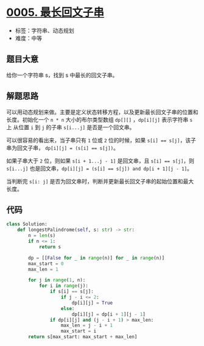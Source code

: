 # [0005. 最长回文子串](https://leetcode.cn/problems/longest-palindromic-substring/)

- 标签：字符串、动态规划
- 难度：中等

## 题目大意

给你一个字符串 s，找到 s 中最长的回文子串。

## 解题思路

可以用动态规划来做。主要是定义状态转移方程，以及更新最长回文子串的位置和长度。初始化一个 `n * n` 大小的布尔类型数组 `dp[][]` ，`dp[i][j]` 表示字符串 `s` 上 从位置 `i` 到 `j` 的子串 `s[i...j]` 是否是一个回文串。

可以很容易的看出来，当子串只有 `1` 位或 `2` 位的时候，如果 `s[i] == s[j]`，该子串为回文子串， `dp[i][j] = (s[i] == s[j])`。

如果子串大于 `2` 位，则如果 `s[i + 1...j - 1]` 是回文串，且 `s[i] == s[j]`，则 `s[i...j]` 也是回文串，`dp[i][j] = (s[i] == s[j]) and dp[i + 1][j - 1]`。

当判断完 `s[i: j]` 是否为回文串时，判断并更新最长回文子串的起始位置和最大长度。

## 代码

```Python
class Solution:
    def longestPalindrome(self, s: str) -> str:
        n = len(s)
        if n <= 1:
            return s

        dp = [[False for _ in range(n)] for _ in range(n)]
        max_start = 0
        max_len = 1

        for j in range(1, n):
            for i in range(j):
                if s[i] == s[j]:
                    if j - i <= 2:
                        dp[i][j] = True
                    else:
                        dp[i][j] = dp[i + 1][j - 1]
                if dp[i][j] and (j - i + 1) > max_len:
                    max_len = j - i + 1
                    max_start = i
        return s[max_start: max_start + max_len]
```

